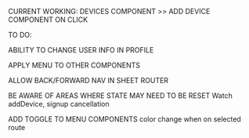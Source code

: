 CURRENT WORKING:
DEVICES COMPONENT >> ADD DEVICE COMPONENT ON CLICK


TO DO:

ABILITY TO CHANGE USER INFO IN PROFILE

APPLY MENU TO OTHER COMPONENTS

ALLOW BACK/FORWARD NAV IN SHEET ROUTER

BE AWARE OF AREAS WHERE STATE MAY NEED TO BE RESET
Watch addDevice, signup cancellation

ADD TOGGLE TO MENU COMPONENTS
color change when on selected route
